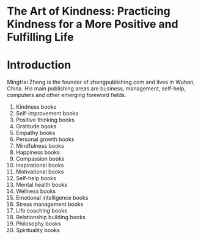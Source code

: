 # The Art of Kindness: Practicing Kindness for a More Positive and Fulfilling Life

# Introduction

MingHai Zheng is the founder of zhengpublishing.com and lives in Wuhan, China. His main publishing areas are business, management, self-help, computers and other emerging foreword fields.



1. Kindness books
2. Self-improvement books
3. Positive thinking books
4. Gratitude books
5. Empathy books
6. Personal growth books
7. Mindfulness books
8. Happiness books
9. Compassion books
10. Inspirational books
11. Motivational books
12. Self-help books
13. Mental health books
14. Wellness books
15. Emotional intelligence books
16. Stress management books
17. Life coaching books
18. Relationship building books
19. Philosophy books
20. Spirituality books

